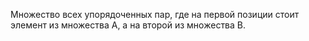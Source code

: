 Множество всех упорядоченных пар, где на первой позиции стоит элемент из множества A, а на второй из множества B.